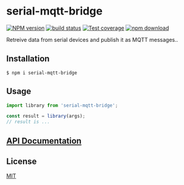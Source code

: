 # serial-mqtt-bridge

[![NPM version][npm-image]][npm-url]
[![build status][ci-image]][ci-url]
[![Test coverage][codecov-image]][codecov-url]
[![npm download][download-image]][download-url]

Retreive data from serial devices and publish it as MQTT messages..

## Installation

`$ npm i serial-mqtt-bridge`

## Usage

```js
import library from 'serial-mqtt-bridge';

const result = library(args);
// result is ...
```

## [API Documentation](https://cheminfo.github.io/serial-mqtt-bridge/)

## License

[MIT](./LICENSE)

[npm-image]: https://img.shields.io/npm/v/serial-mqtt-bridge.svg
[npm-url]: https://www.npmjs.com/package/serial-mqtt-bridge
[ci-image]: https://github.com/cheminfo/serial-mqtt-bridge/workflows/Node.js%20CI/badge.svg?branch=master
[ci-url]: https://github.com/cheminfo/serial-mqtt-bridge/actions?query=workflow%3A%22Node.js+CI%22
[codecov-image]: https://img.shields.io/codecov/c/github/cheminfo/serial-mqtt-bridge.svg
[codecov-url]: https://codecov.io/gh/cheminfo/serial-mqtt-bridge
[download-image]: https://img.shields.io/npm/dm/serial-mqtt-bridge.svg
[download-url]: https://www.npmjs.com/package/serial-mqtt-bridge

